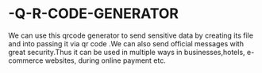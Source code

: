 # -Q-R-CODE-GENERATOR
We can use this qrcode generator to send sensitive data by creating its file and  into passing it via qr code .We can also send official messages with great security.Thus it can be used in multiple ways in businesses,hotels, e-commerce websites, during online payment etc.
